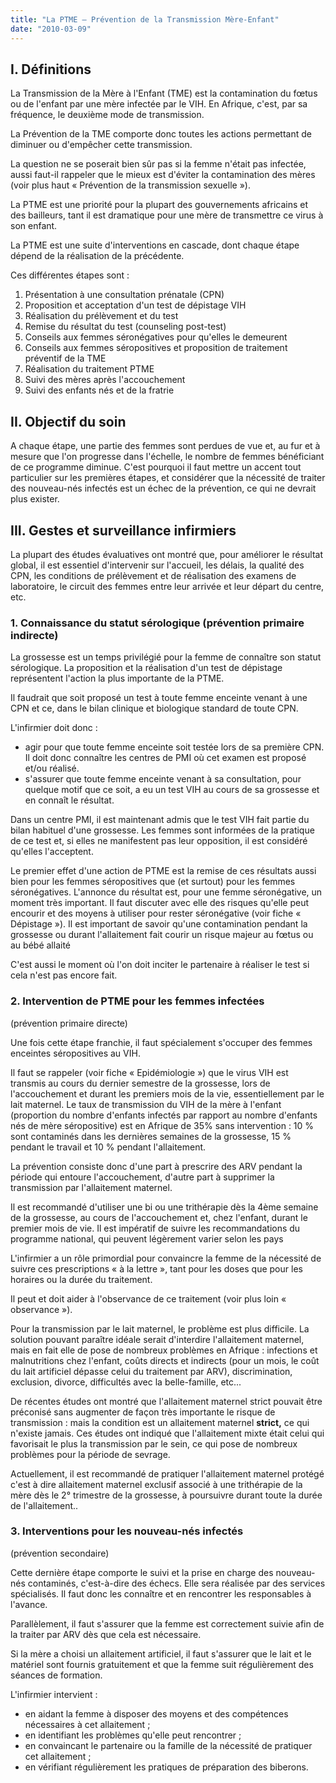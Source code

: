 ```yaml
---
title: "La PTME – Prévention de la Transmission Mère-Enfant"
date: "2010-03-09"
---
```


## I. Définitions

La Transmission de la Mère à l'Enfant (TME) est la contamination du fœtus ou de l'enfant par une mère infectée par le VIH. En Afrique, c'est, par sa fréquence, le deuxième mode de transmission.

La Prévention de la TME comporte donc toutes les actions permettant de diminuer ou d'empêcher cette transmission.

La question ne se poserait bien sûr pas si la femme n'était pas infectée, aussi faut-il rappeler que le mieux est d'éviter la contamination des mères (voir plus haut « Prévention de la transmission sexuelle »).

La PTME est une priorité pour la plupart des gouvernements africains et des bailleurs, tant il est dramatique pour une mère de transmettre ce virus à son enfant.

La PTME est une suite d'interventions en cascade, dont chaque étape dépend de la réalisation de la précédente.

Ces différentes étapes sont :

1.  Présentation à une consultation prénatale (CPN)
2.  Proposition et acceptation d'un test de dépistage VIH
3.  Réalisation du prélèvement et du test
4.  Remise du résultat du test (counseling post-test)
5.  Conseils aux femmes séronégatives pour qu'elles le demeurent
6.  Conseils aux femmes séropositives et proposition de traitement préventif de la TME
7.  Réalisation du traitement PTME
8.  Suivi des mères après l'accouchement
9.  Suivi des enfants nés et de la fratrie

## II. Objectif du soin

A chaque étape, une partie des femmes sont perdues de vue et, au fur et à mesure que l'on progresse dans l'échelle, le nombre de femmes bénéficiant de ce programme diminue. C'est pourquoi il faut mettre un accent tout particulier sur les premières étapes, et considérer que la nécessité de traiter des nouveau-nés infectés est un échec de la prévention, ce qui ne devrait plus exister.

## III. Gestes et surveillance infirmiers

La plupart des études évaluatives ont montré que, pour améliorer le résultat global, il est essentiel d'intervenir sur l'accueil, les délais, la qualité des CPN, les conditions de prélèvement et de réalisation des examens de laboratoire, le circuit des femmes entre leur arrivée et leur départ du centre, etc.

### 1. Connaissance du statut sérologique (prévention primaire indirecte)

La grossesse est un temps privilégié pour la femme de connaître son statut sérologique. La proposition et la réalisation d'un test de dépistage représentent l'action la plus importante de la PTME.

Il faudrait que soit proposé un test à toute femme enceinte venant à une CPN et ce, dans le bilan clinique et biologique standard de toute CPN.

L'infirmier doit donc :

*   agir pour que toute femme enceinte soit testée lors de sa première CPN. Il doit donc connaître les centres de PMI où cet examen est proposé et/ou réalisé.
*   s'assurer que toute femme enceinte venant à sa consultation, pour quelque motif que ce soit, a eu un test VIH au cours de sa grossesse et en connaît le résultat.

Dans un centre PMI, il est maintenant admis que le test VIH fait partie du bilan habituel d'une grossesse. Les femmes sont informées de la pratique de ce test et, si elles ne manifestent pas leur opposition, il est considéré qu'elles l'acceptent.

Le premier effet d'une action de PTME est la remise de ces résultats aussi bien pour les femmes séropositives que (et surtout) pour les femmes séronégatives. L'annonce du résultat est, pour une femme séronégative, un moment très important. Il faut discuter avec elle des risques qu'elle peut encourir et des moyens à utiliser pour rester séronégative (voir fiche « Dépistage »). Il est important de savoir qu'une contamination pendant la grossesse ou durant l'allaitement fait courir un risque majeur au fœtus ou au bébé allaité

C'est aussi le moment où l'on doit inciter le partenaire à réaliser le test si cela n'est pas encore fait.

### 2. Intervention de PTME pour les femmes infectées  
(prévention primaire directe)

Une fois cette étape franchie, il faut spécialement s'occuper des femmes enceintes séropositives au VIH.

Il faut se rappeler (voir fiche « Epidémiologie ») que le virus VIH est transmis au cours du dernier semestre de la grossesse, lors de l'accouchement et durant les premiers mois de la vie, essentiellement par le lait maternel. Le taux de transmission du VIH de la mère à l'enfant (proportion du nombre d'enfants infectés par rapport au nombre d'enfants nés de mère séropositive) est en Afrique de 35% sans intervention : 10 % sont contaminés dans les dernières semaines de la grossesse, 15 % pendant le travail et 10 % pendant l'allaitement.

La prévention consiste donc d'une part à prescrire des ARV pendant la période qui entoure l'accouchement, d'autre part à supprimer la transmission par l'allaitement maternel.

Il est recommandé d'utiliser une bi ou une trithérapie dès la 4ème semaine de la grossesse, au cours de l'accouchement et, chez l'enfant, durant le premier mois de vie. Il est impératif de suivre les recommandations du programme national, qui peuvent légèrement varier selon les pays

L'infirmier a un rôle primordial pour convaincre la femme de la nécessité de suivre ces prescriptions « à la lettre », tant pour les doses que pour les horaires ou la durée du traitement.

Il peut et doit aider à l'observance de ce traitement (voir plus loin « observance »).

Pour la transmission par le lait maternel, le problème est plus difficile. La solution pouvant paraître idéale serait d'interdire l'allaitement maternel, mais en fait elle de pose de nombreux problèmes en Afrique : infections et malnutritions chez l'enfant, coûts directs et indirects (pour un mois, le coût du lait artificiel dépasse celui du traitement par ARV), discrimination, exclusion, divorce, difficultés avec la belle-famille, etc...

De récentes études ont montré que l'allaitement maternel strict pouvait être préconisé sans augmenter de façon très importante le risque de transmission : mais la condition est un allaitement maternel **strict,** ce qui n'existe jamais. Ces études ont indiqué que l'allaitement mixte était celui qui favorisait le plus la transmission par le sein, ce qui pose de nombreux problèmes pour la période de sevrage.

Actuellement, il est recommandé de pratiquer l'allaitement maternel protégé c'est à dire allaitement maternel exclusif associé à une trithérapie de la mère dès le 2° trimestre de la grossesse, à poursuivre durant toute la durée de l'allaitement..

### 3. Interventions pour les nouveau-nés infectés  
(prévention secondaire)

Cette dernière étape comporte le suivi et la prise en charge des nouveau-nés contaminés, c'est-à-dire des échecs. Elle sera réalisée par des services spécialisés. Il faut donc les connaître et en rencontrer les responsables à l'avance.

Parallèlement, il faut s'assurer que la femme est correctement suivie afin de la traiter par ARV dès que cela est nécessaire.

Si la mère a choisi un allaitement artificiel, il faut s'assurer que le lait et le matériel sont fournis gratuitement et que la femme suit régulièrement des séances de formation.

L'infirmier intervient :

*   en aidant la femme à disposer des moyens et des compétences nécessaires à cet allaitement ;
*   en identifiant les problèmes qu'elle peut rencontrer ;
*   en convaincant le partenaire ou la famille de la nécessité de pratiquer cet allaitement ;
*   en vérifiant régulièrement les pratiques de préparation des biberons.